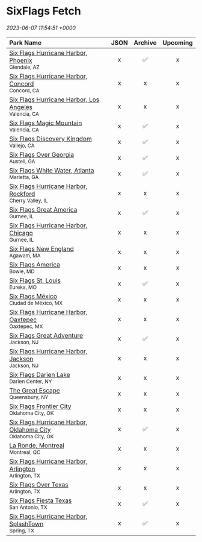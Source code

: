 # SixFlags Fetch

*2023-06-07 11:54:51 +0000*

| Park Name | JSON | Archive | Upcoming |
| :-------- | :--: | :-----: | :------: |
| [Six Flags Hurricane Harbor, Phoenix](https://parkcalendar.com/#46)<br><sup>Glendale, AZ</sup> | x | ✅ | x |
| [Six Flags Hurricane Harbor, Concord](https://parkcalendar.com/#42)<br><sup>Concord, CA</sup> | x | x | x |
| [Six Flags Hurricane Harbor, Los Angeles](https://parkcalendar.com/#11)<br><sup>Valencia, CA</sup> | x | x | x |
| [Six Flags Magic Mountain](https://parkcalendar.com/#6)<br><sup>Valencia, CA</sup> | x | ✅ | x |
| [Six Flags Discovery Kingdom](https://parkcalendar.com/#17)<br><sup>Vallejo, CA</sup> | x | ✅ | x |
| [Six Flags Over Georgia](https://parkcalendar.com/#2)<br><sup>Austell, GA</sup> | x | ✅ | x |
| [Six Flags White Water, Atlanta](https://parkcalendar.com/#25)<br><sup>Marietta, GA</sup> | x | ✅ | x |
| [Six Flags Hurricane Harbor, Rockford](https://parkcalendar.com/#48)<br><sup>Cherry Valley, IL</sup> | x | x | x |
| [Six Flags Great America](https://parkcalendar.com/#7)<br><sup>Gurnee, IL</sup> | x | ✅ | x |
| [Six Flags Hurricane Harbor, Chicago](https://parkcalendar.com/#13)<br><sup>Gurnee, IL</sup> | x | x | x |
| [Six Flags New England](https://parkcalendar.com/#20)<br><sup>Agawam, MA</sup> | x | x | x |
| [Six Flags America](https://parkcalendar.com/#14)<br><sup>Bowie, MD</sup> | x | x | x |
| [Six Flags St. Louis](https://parkcalendar.com/#3)<br><sup>Eureka, MO</sup> | x | ✅ | x |
| [Six Flags México](https://parkcalendar.com/#28)<br><sup>Ciudad de México, MX</sup> | x | x | x |
| [Six Flags Hurricane Harbor, Oaxtepec](https://parkcalendar.com/#32)<br><sup>Oaxtepec, MX</sup> | x | x | x |
| [Six Flags Great Adventure](https://parkcalendar.com/#5)<br><sup>Jackson, NJ</sup> | x | ✅ | x |
| [Six Flags Hurricane Harbor, Jackson](https://parkcalendar.com/#23)<br><sup>Jackson, NJ</sup> | x | x | x |
| [Six Flags Darien Lake](https://parkcalendar.com/#45)<br><sup>Darien Center, NY</sup> | x | x | x |
| [The Great Escape](https://parkcalendar.com/#24)<br><sup>Queensbury, NY</sup> | x | x | x |
| [Six Flags Frontier City](https://parkcalendar.com/#43)<br><sup>Oklahoma City, OK</sup> | x | x | x |
| [Six Flags Hurricane Harbor, Oklahoma City](https://parkcalendar.com/#44)<br><sup>Oklahoma City, OK</sup> | x | ✅ | x |
| [La Ronde, Montreal](https://parkcalendar.com/#29)<br><sup>Montreal, QC</sup> | x | x | x |
| [Six Flags Hurricane Harbor, Arlington](https://parkcalendar.com/#10)<br><sup>Arlington, TX</sup> | x | x | x |
| [Six Flags Over Texas](https://parkcalendar.com/#1)<br><sup>Arlington, TX</sup> | x | x | x |
| [Six Flags Fiesta Texas](https://parkcalendar.com/#8)<br><sup>San Antonio, TX</sup> | x | ✅ | x |
| [Six Flags Hurricane Harbor, SplashTown](https://parkcalendar.com/#47)<br><sup>Spring, TX</sup> | x | ✅ | x |
